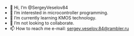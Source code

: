 - 👋 Hi, I’m @SergeyVeselov84
- 👀 I’m interested in microcontroller programming.
- 🌱 I’m currently learning KMOS technology.
- 💞️ I’m not looking to collaborate. 
- 📫 How to reach me e-mail: sergey.veselov.84@rambler.ru

<!---
SergeyVeselov84/SergeyVeselov84 is a ✨ special ✨ repository because its `README.md` (this file) appears on your GitHub profile.
You can click the Preview link to take a look at your changes.
--->

